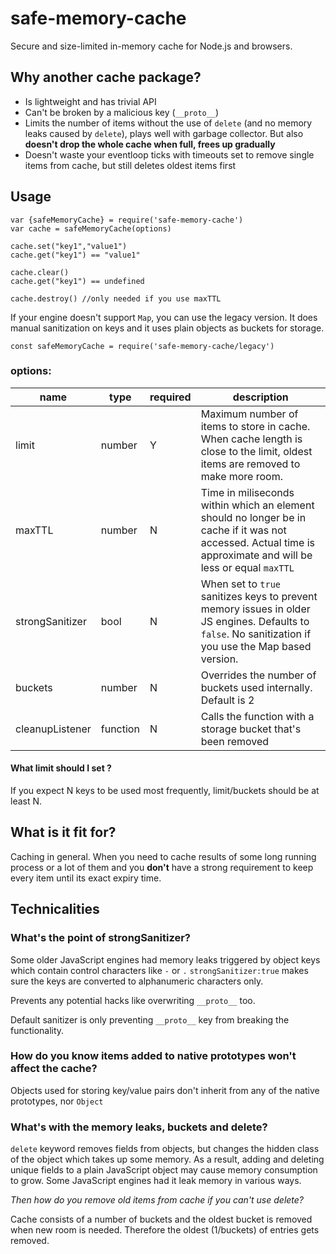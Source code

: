 # safe-memory-cache
Secure and size-limited in-memory cache for Node.js and browsers.

## Why another cache package?

- Is lightweight and has trivial API
- Can't be broken by a malicious key (`__proto__`)
- Limits the number of items without the use of `delete` (and no memory leaks caused by `delete`), plays well with garbage collector. But also **doesn't drop the whole cache when full, frees up gradually**
- Doesn't waste your eventloop ticks with timeouts set to remove single items from cache, but still deletes oldest items first

## Usage

```
var {safeMemoryCache} = require('safe-memory-cache')
var cache = safeMemoryCache(options)

cache.set("key1","value1")
cache.get("key1") == "value1"

cache.clear()
cache.get("key1") == undefined

cache.destroy() //only needed if you use maxTTL
```

If your engine doesn't support `Map`, you can use the legacy version. It does manual sanitization on keys and it uses plain objects as buckets for storage.

```
const safeMemoryCache = require('safe-memory-cache/legacy')
```

### options:

name | type | required | description
 --- | --- | --- | ---
 limit | number | Y | Maximum number of items to store in cache. When cache length is close to the limit, oldest items are removed to make more room.
 maxTTL | number | N | Time in miliseconds within which an element should no longer be in cache if it was not accessed. Actual time is approximate and will be less or equal `maxTTL`
 strongSanitizer | bool | N | When set to `true` sanitizes keys to prevent memory issues in older JS engines. Defaults to `false`. No sanitization if you use the Map based version.
 buckets | number | N | Overrides the number of buckets used internally. Default is 2
 cleanupListener | function | N | Calls the function with a storage bucket that's been removed

#### What limit should I set ?
If you expect N keys to be used most frequently, limit/buckets should be at least N.




## What is it fit for?

 Caching in general. When you need to cache results of some long running process or a lot of them and you **don't** have a strong requirement to keep every item until its exact expiry time.

## Technicalities

### What's the point of strongSanitizer?

Some older JavaScript engines had memory leaks triggered by object keys which contain control characters like `-` or `.`
`strongSanitizer:true` makes sure the keys are converted to alphanumeric characters only.

Prevents any potential hacks like overwriting `__proto__` too.

Default sanitizer is only preventing `__proto__` key from breaking the functionality.

### How do you know items added to native prototypes won't affect the cache?

Objects used for storing key/value pairs don't inherit from any of the native prototypes, nor `Object`

### What's with the memory leaks, buckets and delete?

`delete` keyword removes fields from objects, but changes the hidden class of the object which takes up some memory. As a result, adding and deleting unique fields to a plain JavaScript object may cause memory consumption to grow. Some JavaScript engines had it leak memory in various ways.

*Then how do you remove old items from cache if you can't use delete?*

Cache consists of a number of buckets and the oldest bucket is removed when new room is needed. Therefore the oldest (1/buckets) of entries gets removed.
